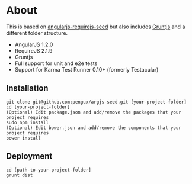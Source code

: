 # About

This is based on [angularjs-requirejs-seed](https://github.com/maxdow/angularjs-requirejs-seed) but also includes [Gruntjs](http://gruntjs.com/) and a different folder structure.

* AngularJS 1.2.0
* RequireJS 2.1.9
* Gruntjs
* Full support for unit and e2e tests
* Support for Karma Test Runner 0.10+ (formerly Testacular)

## Installation

	git clone git@github.com:pengux/argjs-seed.git [your-project-folder]
	cd [your-project-folder]
	(Optional) Edit package.json and add/remove the packages that your project requires
	sudo npm install
	(Optional) Edit bower.json and add/remove the components that your project requires
	bower install

## Deployment

	cd [path-to-your-project-folder]
	grunt dist

